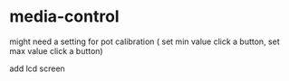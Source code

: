 # media-control

might need a setting for pot calibration ( set min value click a button, set max value click a button)

add lcd screen 
